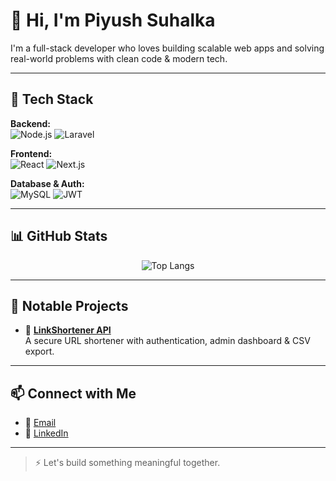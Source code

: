 # 👋 Hi, I'm Piyush Suhalka

I'm a full-stack developer who loves building scalable web apps and solving real-world problems with clean code & modern tech.

---

## 🧰 Tech Stack

**Backend:**  
![Node.js](https://img.shields.io/badge/Node.js-339933?style=flat&logo=node.js&logoColor=white)
![Laravel](https://img.shields.io/badge/Laravel-FF2D20?style=flat&logo=laravel&logoColor=white)

**Frontend:**  
![React](https://img.shields.io/badge/React-61DAFB?style=flat&logo=react&logoColor=black)
![Next.js](https://img.shields.io/badge/Next.js-000000?style=flat&logo=next.js&logoColor=white)

**Database & Auth:**  
![MySQL](https://img.shields.io/badge/MySQL-4479A1?style=flat&logo=mysql&logoColor=white)
![JWT](https://img.shields.io/badge/JWT-000000?style=flat&logo=jsonwebtokens&logoColor=white)

---

## 📊 GitHub Stats

<div align="center">

![Top Langs](https://github-readme-stats.vercel.app/api/top-langs/?username=appsByPiyush&layout=compact&theme=radical)

</div>

---

## 🚀 Notable Projects

- 🔗 **[LinkShortener API](https://github.com/appsByPiyush/LinkShortener-backend)**  
  A secure URL shortener with authentication, admin dashboard & CSV export.

---

## 📫 Connect with Me

- 📧 [Email](mailto:piyushh.dev@gmail.com)
- 💼 [LinkedIn](https://www.linkedin.com/in/piyushsuhalka/)

---

> ⚡ Let's build something meaningful together.

